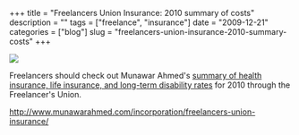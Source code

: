 +++
title = "Freelancers Union Insurance: 2010 summary of costs"
description = ""
tags = ["freelance", "insurance"]
date = "2009-12-21"
categories = ["blog"]
slug = "freelancers-union-insurance-2010-summary-costs"
+++



  <div class="notebook-screenshot"><a href="http://www.munawarahmed.com/incorporation/freelancers-union-insurance/"><img src="//konigi.com/media/bluga/wt4b2fa08e83e54_large_0.jpg"/></a></div><p>Freelancers should check out Munawar Ahmed's <a href="http://www.munawarahmed.com/incorporation/freelancers-union-insurance/">summary of health insurance, life insurance, and long-term disability rates</a> for 2010 through the Freelancer's Union.</p>

    
  <a href="http://www.munawarahmed.com/incorporation/freelancers-union-insurance/">http://www.munawarahmed.com/incorporation/freelancers-union-insurance/</a>
